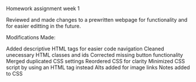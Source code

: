 Homework assignment week 1

Reviewed and made changes to a prewritten webpage for functionality and for easier editting in the future.

Modifications Made:

Added descriptive HTML tags for easier code navigation
Cleaned unecessary HTML classes and ids
Corrected missing button functionality
Merged duplicated CSS settings
Reordered CSS for clarity
Minimized CSS script by using an HTML tag instead
Alts added for image links
Notes added to CSS